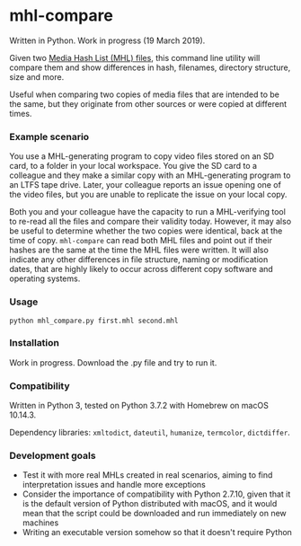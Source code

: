 # mhl-compare
Written in Python. Work in progress (19 March 2019).

Given two [Media Hash List (MHL) files](https://mediahashlist.org/), this command line utility will compare them and show differences in hash, filenames, directory structure, size and more.

Useful when comparing two copies of media files that are intended to be the same, but they originate from other sources or were copied at different times.

### Example scenario
You use a MHL-generating program to copy video files stored on an SD card, to a folder in your local workspace. You give the SD card to a colleague and they make a similar copy with an MHL-generating program to an LTFS tape drive. Later, your colleague reports an issue opening one of the video files, but you are unable to replicate the issue on your local copy.

Both you and your colleague have the capacity to run a MHL-verifying tool to re-read all the files and compare their validity today. However, it may also be useful to determine whether the two copies were identical, back at the time of copy. `mhl-compare` can read both MHL files and point out if their hashes are the same at the time the MHL files were written. It will also indicate any other differences in file structure, naming or modification dates, that are highly likely to occur across different copy software and operating systems.

### Usage

```
python mhl_compare.py first.mhl second.mhl
```

### Installation

Work in progress. Download the .py file and try to run it.

### Compatibility

Written in Python 3, tested on Python 3.7.2 with Homebrew on macOS 10.14.3.

Dependency libraries: `xmltodict`, `dateutil`, `humanize`, `termcolor`, `dictdiffer`.

### Development goals

* Test it with more real MHLs created in real scenarios, aiming to find interpretation issues and handle more exceptions
* Consider the importance of compatibility with Python 2.7.10, given that it is the default version of Python distributed with macOS, and it would mean that the script could be downloaded and run immediately on new machines
* Writing an executable version somehow so that it doesn't require Python
